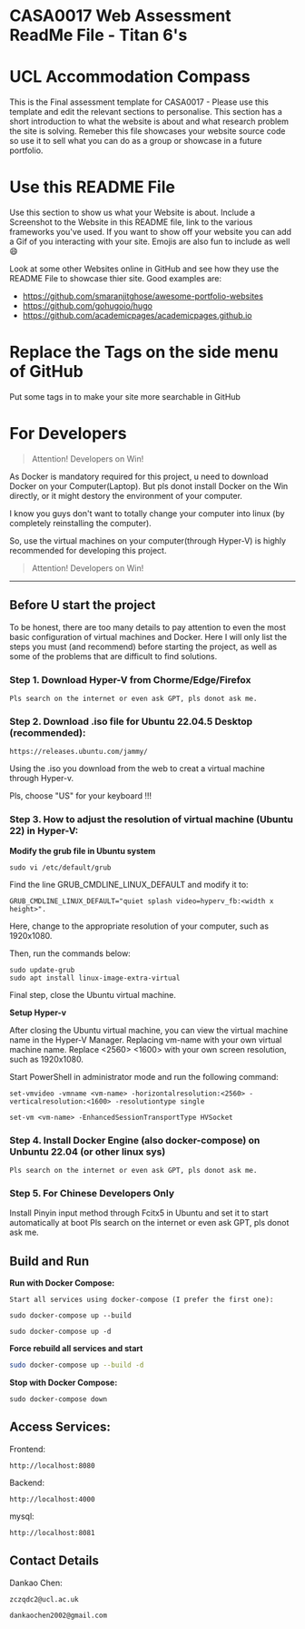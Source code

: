 # CASA0017 Web Assessment ReadMe File - Titan 6's

# UCL Accommodation Compass

This is the Final assessment template for CASA0017 - Please use this template and edit the relevant sections to personalise.
This section has a short introduction to what the website is about and what research problem the site is solving.  Remeber this file showcases your website source code so use it to sell what you can do as a group or showcase in a future portfolio. 

# Use this README File 

Use this section to show us what your Website is about.   Include a Screenshot to the Website in this README file, link to the various frameworks you've used.  If you want to show off your website you can add a Gif of you interacting with your site.   Emojis are also fun to include as well 😄

Look at some other Websites online in GitHub and see how they use the README File to showcase thier site.  Good examples are:

- https://github.com/smaranjitghose/awesome-portfolio-websites
- https://github.com/gohugoio/hugo    
- https://github.com/academicpages/academicpages.github.io

#  Replace the Tags on the side menu of GitHub

Put some tags in to make your site more searchable in GitHub

# For Developers
> Attention! Developers on Win!

As Docker is mandatory required for this project, u need to download Docker on your Computer(Laptop). But pls donot install Docker on the Win directly, or it might destory the environment of your computer. 

I know you guys don't want to totally change your computer into linux (by completely reinstalling the computer). 

So, use the virtual machines on your computer(through Hyper-V) is highly recommended for developing this project.

> Attention! Developers on Win!

---

##  Before U start the project
To be honest, there are too many details to pay attention to even the most basic configuration of virtual machines and Docker. Here I will only list the steps you must (and recommend) before starting the project, as well as some of the problems that are difficult to find solutions.
### Step 1. Download Hyper-V from Chorme/Edge/Firefox
    Pls search on the internet or even ask GPT, pls donot ask me.
### Step 2. Download .iso file for Ubuntu 22.04.5 Desktop (recommended): 
    https://releases.ubuntu.com/jammy/
Using the .iso you download from the web to creat a virtual machine through Hyper-v. 

Pls, choose "US" for your keyboard !!!

### Step 3. How to adjust the resolution of virtual machine (Ubuntu 22) in Hyper-V:

**Modify the grub file in Ubuntu system**
```
sudo vi /etc/default/grub
```
Find the line GRUB_CMDLINE_LINUX_DEFAULT and modify it to:
```
GRUB_CMDLINE_LINUX_DEFAULT="quiet splash video=hyperv_fb:<width x height>". 
```
Here, change <width x height> to the appropriate resolution of your computer, such as 1920x1080.

Then, run the commands below:
```
sudo update-grub
sudo apt install linux-image-extra-virtual
```
Final step, close the Ubuntu virtual machine.

**Setup Hyper-v**

After closing the Ubuntu virtual machine, you can view the virtual machine name in the Hyper-V Manager. Replacing vm-name with your own virtual machine name.  Replace <2560> <1600> with your own screen resolution, such as 1920x1080.

Start PowerShell in administrator mode and run the following command:

    set-vmvideo -vmname <vm-name> -horizontalresolution:<2560> -verticalresolution:<1600> -resolutiontype single

    set-vm <vm-name> -EnhancedSessionTransportType HVSocket 


### Step 4. Install Docker Engine (also docker-compose) on Unbuntu 22.04 (or other linux sys)
    Pls search on the internet or even ask GPT, pls donot ask me.

### Step 5. For Chinese Developers Only
Install Pinyin input method through Fcitx5 in Ubuntu and set it to start automatically at boot
    Pls search on the internet or even ask GPT, pls donot ask me.

## Build and Run

**Run with Docker Compose:**

    Start all services using docker-compose (I prefer the first one):
    
    sudo docker-compose up --build
    
    sudo docker-compose up -d

**Force rebuild all services and start**  
```bash
sudo docker-compose up --build -d
```

**Stop with Docker Compose:**

    sudo docker-compose down


## Access Services:

Frontend: 

    http://localhost:8080

Backend: 

    http://localhost:4000

mysql: 

    http://localhost:8081

##  Contact Details

Dankao Chen:

    zczqdc2@ucl.ac.uk

    dankaochen2002@gmail.com
